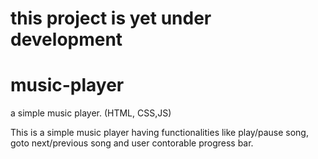 # this project is yet under development
# music-player
a simple music player. (HTML, CSS,JS)

This is a simple music player having functionalities like play/pause song, goto next/previous song and user contorable progress bar. 